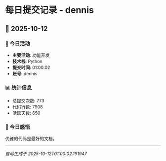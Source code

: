 # 每日提交记录 - dennis

## 📅 2025-10-12

### 🎯 今日活动
- **主要活动**: 功能开发
- **技术栈**: Python
- **提交时间**: 01:00:02
- **账号**: dennis

### 📊 统计信息
- 总提交次数: 773
- 代码行数: 7908
- 活跃天数: 650

### 💭 今日感悟
优雅的代码是最好的文档。

---
*自动生成于 2025-10-12T01:00:02.191947*
